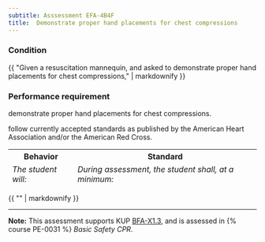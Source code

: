 ```yaml
---
subtitle: Asssessment EFA-4B4F
title:  Demonstrate proper hand placements for chest compressions
---
```




### Condition

{{ "Given a resuscitation mannequin, and asked to demonstrate proper hand placements for chest compressions," | markdownify }}

### Performance requirement 

<table width='100%' class='Guidelines'>
 <thead>
 <tr>
     <th class='thirty'>Behavior</th>
     <th class='seventy'>Standard</th>
 </tr>
 <tr>
     <td><em>The student will:</em></td>
     <td><em>During assessment, the student shall, at a minimum:</em></td>
 </tr>
 </thead>
 <tbody>


<!--rowstart-->

demonstrate proper hand placements for chest compressions.

<!--cellbreak-->

follow currently accepted standards as published by the American Heart Association and/or the American Red Cross.

<!--rowend-->


 </tbody>
 </table>

{{ "" | markdownify }}


*****

**Note:** This assessment supports KUP [BFA-X1.3]({{site.baseurl}}/tables/613.html#BFA-X1.3), and is assessed in  {% course  PE-0031 %}  *Basic Safety CPR*. 

